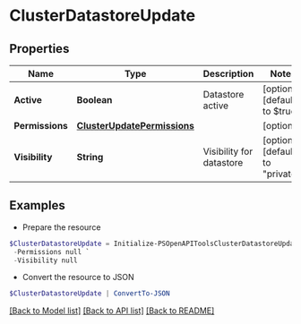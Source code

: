 # ClusterDatastoreUpdate
## Properties

Name | Type | Description | Notes
------------ | ------------- | ------------- | -------------
**Active** | **Boolean** | Datastore active | [optional] [default to $true]
**Permissions** | [**ClusterUpdatePermissions**](ClusterUpdatePermissions.md) |  | [optional] 
**Visibility** | **String** | Visibility for datastore | [optional] [default to "private"]

## Examples

- Prepare the resource
```powershell
$ClusterDatastoreUpdate = Initialize-PSOpenAPIToolsClusterDatastoreUpdate  -Active null `
 -Permissions null `
 -Visibility null
```

- Convert the resource to JSON
```powershell
$ClusterDatastoreUpdate | ConvertTo-JSON
```

[[Back to Model list]](../README.md#documentation-for-models) [[Back to API list]](../README.md#documentation-for-api-endpoints) [[Back to README]](../README.md)

